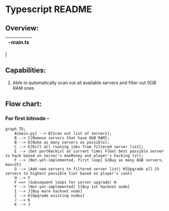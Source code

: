 # Typescript README

## Overview:
|-main.ts
|---
|

## Capabilities:
1. Able to automatically scan out all available servers and filter out 0GB RAM ones

## Flow chart:
### For first bitnode -
``` mermaid
graph TD;
    A[main.py] --> B[Scan out list of servers];
    B --> C[Remove servers that have 0GB RAM];
    B --> D[Nuke as many servers as possible];
    C --> E[Kill all running jobs from filtered server list];
    E --> |Get portHackLvl at current time| F[Get best possible server to hack based on server's maxMoney and player's hacking lvl];
    F --> |Not-yet-implemented, first loop| G[Buy as many 8GB servers, max=25]
    G --> |Add new servers to filtered server list| H[Upgrade all 25 servers to highest possible tier based on player's cash]
    H --> F
    F ==> |Subsequent loops for server upgrade| H
    F --> |Not-yet-implemented| I[Buy 1st hacknet node]
    I --> J[Buy more hacknet node]
    I --> K[Upgrade existing nodes]
    J --> K
    K --> J
```